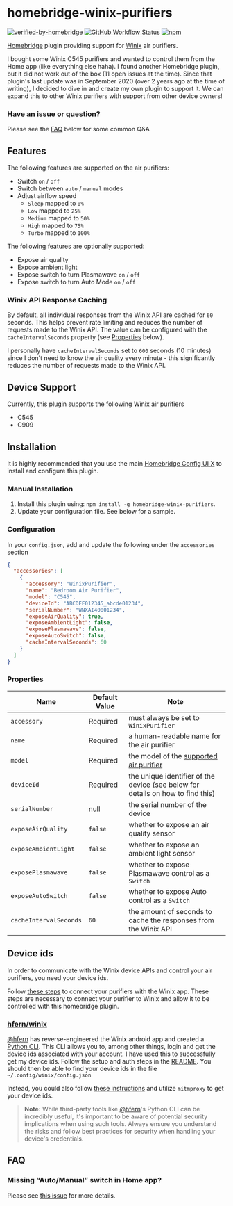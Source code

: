 # homebridge-winix-purifiers

[![verified-by-homebridge](https://badgen.net/badge/homebridge/verified/purple)](https://github.com/homebridge/homebridge/wiki/Verified-Plugins)
[![GitHub Workflow Status](https://img.shields.io/github/actions/workflow/status/regaw-leinad/homebridge-winix-purifiers/build.yml)](https://github.com/regaw-leinad/homebridge-winix-purifiers/actions)
[![npm](https://img.shields.io/npm/dt/homebridge-winix-purifiers)](https://www.npmjs.com/package/homebridge-winix-purifiers)

[Homebridge](https://homebridge.io) plugin providing support for [Winix](https://www.winixamerica.com) air purifiers.

I bought some Winix C545 purifiers and wanted to control them from the Home app (like everything else haha). I found
another Homebridge plugin, but it did not work out of the box (11 open issues at the time). Since that plugin's last
update was in September 2020 (over 2 years ago at the time of writing), I decided to dive in and create my own plugin to
support it. We can expand this to other Winix purifiers with support from other device owners!

### Have an issue or question?
Please see the [FAQ](#faq) below for some common Q&A

## Features

The following features are supported on the air purifiers:

* Switch `on` / `off`
* Switch between `auto` / `manual` modes
* Adjust airflow speed
    * `Sleep` mapped to `0%`
    * `Low` mapped to `25%`
    * `Medium` mapped to `50%`
    * `High` mapped to `75%`
    * `Turbo` mapped to `100%`

The following features are optionally supported:

* Expose air quality
* Expose ambient light
* Expose switch to turn Plasmawave `on` / `off`
* Expose switch to turn Auto Mode `on` / `off`

### Winix API Response Caching

By default, all individual responses from the Winix API are cached for `60` seconds. This helps prevent rate limiting
and reduces the number of requests made to the Winix API. The value can be configured with the `cacheIntervalSeconds`
property (see [Properties](#properties) below).

I personally have `cacheIntervalSeconds` set to `600` seconds (10 minutes) since I don't need to know the air quality
every minute - this significantly reduces the number of requests made to the Winix API.

## Device Support

Currently, this plugin supports the following Winix air purifiers

* C545
* C909

## Installation

It is highly recommended that you use the
main [Homebridge Config UI X](https://www.npmjs.com/package/homebridge-config-ui-x) to install and configure this
plugin.

### Manual Installation

1. Install this plugin using: `npm install -g homebridge-winix-purifiers`.
2. Update your configuration file. See below for a sample.

### Configuration

In your `config.json`, add and update the following under the `accessories` section

```json
{
  "accessories": [
    {
      "accessory": "WinixPurifier",
      "name": "Bedroom Air Purifier",
      "model": "C545",
      "deviceId": "ABCDEF012345_abcde01234",
      "serialNumber": "WNXAI40001234",
      "exposeAirQuality": true,
      "exposeAmbientLight": false,
      "exposePlasmawave": false,
      "exposeAutoSwitch": false,
      "cacheIntervalSeconds": 60
    }
  ]
}
```

### Properties

| Name                   | Default Value | Note                                                                            |
|------------------------|---------------|---------------------------------------------------------------------------------|
| `accessory`            | Required      | must always be set to `WinixPurifier`                                           |
| `name`                 | Required      | a human-readable name for the air purifier                                      |
| `model`                | Required      | the model of the [supported air purifier](#Device-Support)                      |
| `deviceId`             | Required      | the unique identifier of the device (see below for details on how to find this) |
| `serialNumber`         | null          | the serial number of the device                                                 |
| `exposeAirQuality`     | `false`       | whether to expose an air quality sensor                                         |
| `exposeAmbientLight`   | `false`       | whether to expose an ambient light sensor                                       |
| `exposePlasmawave`     | `false`       | whether to expose Plasmawave control as a `Switch`                              |
| `exposeAutoSwitch`     | `false`       | whether to expose Auto control as a `Switch`                                    |
| `cacheIntervalSeconds` | `60`          | the amount of seconds to cache the responses from the Winix API                 |

## Device ids

In order to communicate with the Winix device APIs and control your air purifiers, you need your device ids.

Follow [these steps](https://www.winixamerica.com/2021/11/04/winix-smart-app/) to connect your purifiers with the Winix
app. These steps are necessary to connect your purifier to Winix and allow it to be controlled with this homebridge
plugin.

### [hfern/winix](https://github.com/hfern/winix)

[@hfern](https://github.com/hfern) has reverse-engineered the Winix android app and created
a [Python CLI](https://github.com/hfern/winix). This CLI allows you to, among other things, login and get the device ids
associated with your account. I have used this to successfully get my device ids. Follow the setup and auth steps in
the [README](https://github.com/hfern/winix/blob/master/README.md). You should then be able to find your device ids in
the file `~/.config/winix/config.json`

Instead, you could also
follow [these instructions](https://github.com/banzalik/homebridge-winix-c545/wiki/How-to-get-device-ID) and utilize
`mitmproxy` to get your device ids.

> **Note:** While third-party tools like [@hfern](https://github.com/hfern)'s Python CLI can be incredibly useful, it's
> important to be aware of potential security implications when using such tools. Always ensure you understand the risks
> and follow best practices for security when handling your device's credentials.

## FAQ

### Missing “Auto/Manual” switch in Home app?

Please see [this issue](https://github.com/regaw-leinad/homebridge-winix-purifiers/issues/1) for more details.
